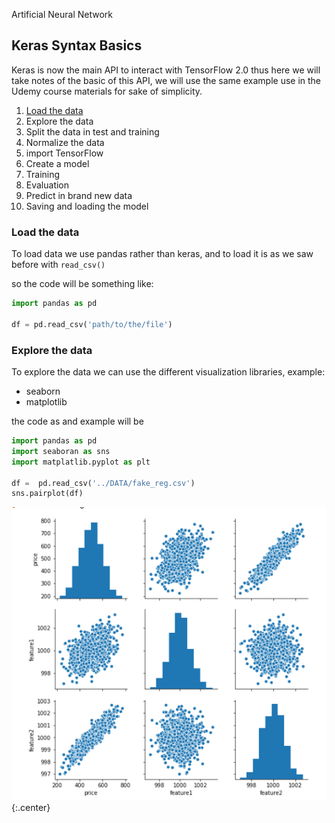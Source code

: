 Artificial Neural Network

## Keras Syntax Basics

Keras is now the main API to interact with TensorFlow 2.0 thus here we will take notes of the basic of this API, we will use the same example use in the Udemy course materials for sake of simplicity.

1. [Load the data](#load_the_data)
2. Explore the data
3. Split the data in test and training
4. Normalize the data
5. import TensorFlow
6. Create a model
7. Training
8. Evaluation
9. Predict in brand new data
10. Saving and loading the model

### Load the data

To load data we use pandas rather than keras, and to load it is as we saw before with `read_csv()`

so the code will be something like:

```python
import pandas as pd

df = pd.read_csv('path/to/the/file')
```

### Explore the data

To explore the data we can use the different visualization libraries, example:
* seaborn
* matplotlib

the code as and example will be

```python
import pandas as pd
import seaboran as sns
import matplatlib.pyplot as plt

df =  pd.read_csv('../DATA/fake_reg.csv')
sns.pairplot(df)


```

![Keras_basics_001](images/Keras_basics_001.png){:.center}
